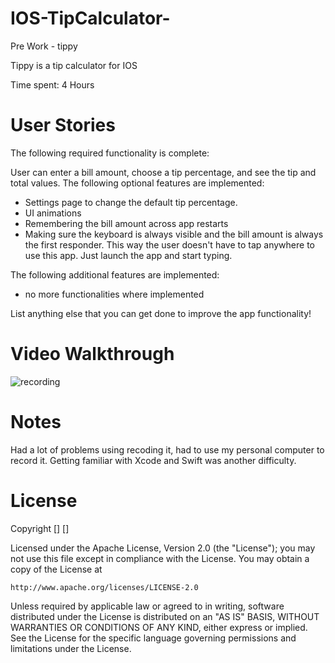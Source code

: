# IOS-TipCalculator-
Pre Work - tippy

Tippy is a tip calculator for IOS

Time spent: 4 Hours



# User Stories
The following required functionality is complete:

User can enter a bill amount, choose a tip percentage, and see the tip and total values.
The following optional features are implemented:

 - Settings page to change the default tip percentage.
 - UI animations
 - Remembering the bill amount across app restarts
 - Making sure the keyboard is always visible and the bill amount is always the first responder. This way the user doesn't    have to tap anywhere to use this app. Just launch the app and start typing.

The following additional features are implemented:
- no more functionalities where implemented

 List anything else that you can get done to improve the app functionality!
 
# Video Walkthrough

![recording ](https://media.giphy.com/media/5BUTzu4AYmDZw4Byjd/giphy.gif)



# Notes
Had a lot of problems  using recoding it, had to use my personal computer to record it.
Getting familiar with Xcode and Swift was another difficulty.



# License
Copyright [] []

Licensed under the Apache License, Version 2.0 (the "License");
you may not use this file except in compliance with the License.
You may obtain a copy of the License at

    http://www.apache.org/licenses/LICENSE-2.0

Unless required by applicable law or agreed to in writing, software
distributed under the License is distributed on an "AS IS" BASIS,
WITHOUT WARRANTIES OR CONDITIONS OF ANY KIND, either express or implied.
See the License for the specific language governing permissions and
limitations under the License.
